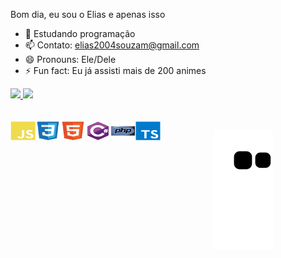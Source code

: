 Bom dia, eu sou o Elias e apenas isso


- 🌱 Estudando programação
- 📫 Contato: elias2004souzam@gmail.com
- 😄 Pronouns: Ele/Dele
- ⚡ Fun fact: Eu já assisti mais de 200 animes


<div>
  <a href="https://github.com/EliasQueIsso">
  <img height="180em" src="https://github-readme-stats.vercel.app/api?username=EliasQueIsso&show_icons=true&theme=dracula&include_all_commits=true&count_private=true"/>
  <img height="180em" src="https://github-readme-stats.vercel.app/api/top-langs/?username=EliasQueIsso&layout=compact&langs_count=7&theme=dracula"/>

</div>
 <br>
<div  align="center"> 
<div style="display: inline_block"><br>
  <img align="left" alt="Elias-Js" height="30" width="40" src="https://raw.githubusercontent.com/devicons/devicon/master/icons/javascript/javascript-plain.svg">
  <img align="left" alt="Elias-HTML" height="30" width="40" src="https://raw.githubusercontent.com/devicons/devicon/master/icons/css3/css3-original.svg">
  <img align="left" alt="Elias-HTML" height="30" width="40" src="https://raw.githubusercontent.com/devicons/devicon/master/icons/html5/html5-original.svg">
  <img align="left" alt="Elias-Csharp" height="30" width="40" src="https://raw.githubusercontent.com/devicons/devicon/master/icons/csharp/csharp-original.svg">
  <img align="left" alt="Elias-PHP" height="30" width="40" src="https://raw.githubusercontent.com/devicons/devicon/master/icons/php/php-original.svg">
  <img align="left" alt="Elias-PHP" height="30" width="40" src="https://raw.githubusercontent.com/devicons/devicon/master/icons/typescript/typescript-original.svg">
</div>
 
  ![Snake animation](https://github.com/EliasQueIsso/EliasQueIsso/blob/output/github-contribution-grid-snake.svg)
 
</div>
